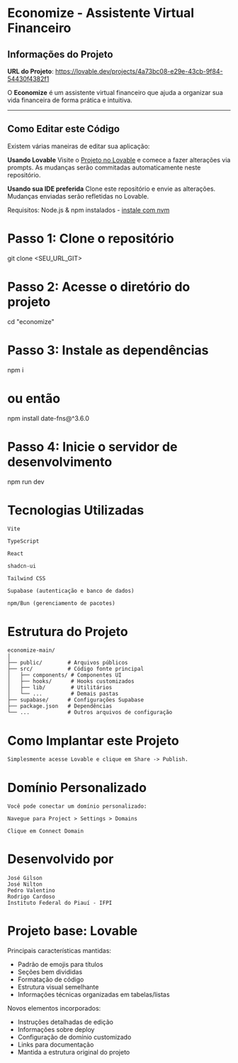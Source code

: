 # Economize - Assistente Virtual Financeiro

## Informações do Projeto

**URL do Projeto**: https://lovable.dev/projects/4a73bc08-e29e-43cb-9f84-54430f4382f1

O **Economize** é um assistente virtual financeiro que ajuda a organizar sua vida financeira de forma prática e intuitiva.

---

## Como Editar este Código

Existem várias maneiras de editar sua aplicação:

**Usando Lovable**
Visite o [Projeto no Lovable](https://lovable.dev/projects/4a73bc08-e29e-43cb-9f84-54430f4382f1) e comece a fazer alterações via prompts. As mudanças serão commitadas automaticamente neste repositório.

**Usando sua IDE preferida**
Clone este repositório e envie as alterações. Mudanças enviadas serão refletidas no Lovable.

Requisitos: Node.js & npm instalados - [instale com nvm](https://github.com/nvm-sh/nvm#installing-and-updating)


# Passo 1: Clone o repositório
git clone <SEU_URL_GIT>

# Passo 2: Acesse o diretório do projeto
cd "economize"

# Passo 3: Instale as dependências
npm i
# ou então 
npm install date-fns@^3.6.0

# Passo 4: Inicie o servidor de desenvolvimento
npm run dev

# Tecnologias Utilizadas
    Vite

    TypeScript

    React

    shadcn-ui

    Tailwind CSS

    Supabase (autenticação e banco de dados)

    npm/Bun (gerenciamento de pacotes)

# Estrutura do Projeto

    economize-main/
    │
    ├── public/        # Arquivos públicos
    ├── src/           # Código fonte principal
    │   ├── components/ # Componentes UI
    │   ├── hooks/      # Hooks customizados
    │   ├── lib/        # Utilitários
    │   └── ...         # Demais pastas
    ├── supabase/      # Configurações Supabase
    ├── package.json   # Dependências
    └── ...            # Outros arquivos de configuração

# Como Implantar este Projeto
    Simplesmente acesse Lovable e clique em Share -> Publish.

# Domínio Personalizado
    Você pode conectar um domínio personalizado:

    Navegue para Project > Settings > Domains

    Clique em Connect Domain

# Desenvolvido por
    José Gilson
    José Nilton
    Pedro Valentino 
    Rodrigo Cardoso
    Instituto Federal do Piauí - IFPI

# Projeto base: Lovable

Principais características mantidas:
- Padrão de emojis para títulos
- Seções bem divididas
- Formatação de código
- Estrutura visual semelhante
- Informações técnicas organizadas em tabelas/listas

Novos elementos incorporados:
- Instruções detalhadas de edição
- Informações sobre deploy
- Configuração de domínio customizado
- Links para documentação
- Mantida a estrutura original do projeto
